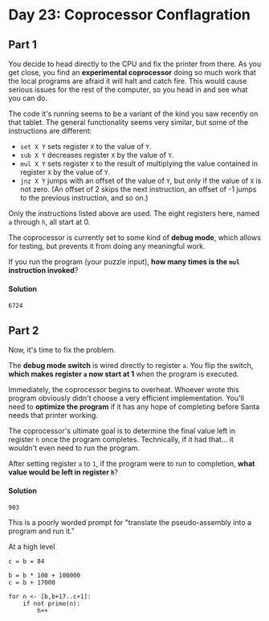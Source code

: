 Day 23: Coprocessor Conflagration
=====

## Part 1
You decide to head directly to the CPU and fix the printer from there. As you get close, you find an **experimental coprocessor** doing so much work that the local programs are afraid it will halt and catch fire. This would cause serious issues for the rest of the computer, so you head in and see what you can do.

The code it's running seems to be a variant of the kind you saw recently on that tablet. The general functionality seems very similar, but some of the instructions are different:

- `set X Y` sets register `X` to the value of `Y`.
- `sub X Y` decreases register `X` by the value of `Y`.
- `mul X Y` sets register `X` to the result of multiplying the value contained in register `X` by the value of `Y`.
- `jnz X Y` jumps with an offset of the value of `Y`, but only if the value of `X` is not zero. (An offset of 2 skips the next instruction, an offset of -1 jumps to the previous instruction, and so on.)

Only the instructions listed above are used. The eight registers here, named `a` through `h`, all start at 0.

The coprocessor is currently set to some kind of **debug mode**, which allows for testing, but prevents it from doing any meaningful work.

If you run the program (your puzzle input), **how many times is the `mul` instruction invoked**?

#### Solution
`6724`

## Part 2
Now, it's time to fix the problem.

The **debug mode switch** is wired directly to register `a`. You flip the switch, **which makes register `a` now start at 1** when the program is executed.

Immediately, the coprocessor begins to overheat. Whoever wrote this program obviously didn't choose a very efficient implementation. You'll need to **optimize the program** if it has any hope of completing before Santa needs that printer working.

The coprocessor's ultimate goal is to determine the final value left in register `h` once the program completes. Technically, if it had that... it wouldn't even need to run the program.

After setting register `a` to `1`, if the program were to run to completion, **what value would be left in register `h`**?

#### Solution
`903`

This is a poorly worded prompt for "translate the pseudo-assembly into a program and run it."

At a high level

```
c = b = 84

b = b * 100 + 100000
c = b + 17000

for n <- [b,b+17..c+1]:
    if not prime(n):
        h++
```
